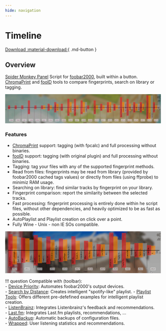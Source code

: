 ```yaml
---
hide: navigation
---
```


# Timeline

[Download :material-download:](https://github.com/regorxxx/Fingerprint-Tools-SMP){ .md-button }

## Overview

[Spider Monkey Panel](https://theqwertiest.github.io/foo_spider_monkey_panel) Script for [foobar2000](https://www.foobar2000.org), built within a button. [ChromaPrint](https://acoustid.org/chromaprint) and [fooID](https://hydrogenaud.io/index.php/topic,65185.0.html) tools to compare fingerprints, search on library or tagging.

![Timeline UI](../images/tl_ui.jpg)

### Features
- [ChromaPrint](https://acoustid.org/chromaprint) support: tagging (with fpcalc) and full processing without binaries.
- [fooID](https://hydrogenaud.io/index.php/topic,65185.0.html) support: tagging (with original plugin) and full processing without binaries.
- Tagging: tag your files with any of the supported fingerprint methods.
- Read from files: fingerprints may be read from library (provided by foobar2000 cached tags values) or directly from files (using ffprobe) to minimiz RAM usage.
- Searching on library: find similar tracks by fingerprint on your library.
- Fingerprint comparison: report the similarity between the selected tracks.
- Fast processing: fingerprint processing is entirely done within he script files, without other dependencies, and heavily optimized to be as fast as possible.
- AutoPlaylist and Playlist creation on click over a point.
- Fully Wine - Unix - non IE SOs compatible.

![Timeline usage](../images/tl.gif)

!!! question
	Compatible with (toolbar):  
    - [Device Priority](../../scripts/device-priority-smp): Automates foobar2000's output devices.  
    - [Search by Distance](../../scripts/search-by-distance-smp): Creates intelligent "spotify-like"
	playlist.
    - [Playlist Tools](../../scripts/playlist-tools-smp): Offers different pre-defefined examples for 
	intelligent playlist creation.  
	- [ListenBrainz](../../scripts/listenbrainz-smp): Integrates Listenbrainz's feedback and recommendations.  
	- [Last.fm](../../scripts/lastfm-smp): Integrates Last.fm playlists, recommendations, ...  
	- [AutoBackup](../../scripts/autobackup-smp): Automatic backups of configuration files.  
	- [Wrapped](../../scripts/wrapped-smp): User listening statistics and recommendations.  